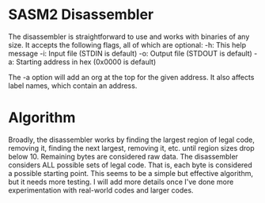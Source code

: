 # SASM2 Disassembler

The disassembler is straightforward to use and works with binaries of any size. It accepts the following flags, all of which are optional:
-h: This help message
-i: Input  file (STDIN  is default)
-o: Output file (STDOUT is default)
-a: Starting address in hex (0x0000 is default)

The -a option will add an org at the top for the given address. It also affects label names, which contain an address.

# Algorithm

Broadly, the disassembler works by finding the largest region of legal code, removing it, finding the next largest, removing it, etc. until region sizes drop below 10. Remaining bytes are considered raw data. The disassembler considers ALL possible sets of legal code. That is, each byte is considered a possible starting point. This seems to be a simple but effective algorithm, but it needs more testing. I will add more details once I've done more experimentation with real-world codes and larger codes.
